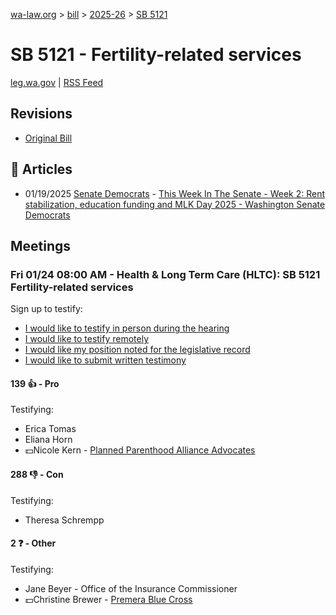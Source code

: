 [wa-law.org](/) > [bill](/bill/) > [2025-26](/bill/2025-26/) > [SB 5121](/bill/2025-26/sb/5121/)

# SB 5121 - Fertility-related services
[leg.wa.gov](https://app.leg.wa.gov/billsummary?BillNumber=5121&Year=2025&Initiative=false) | [RSS Feed](./rss.xml)

## Revisions
* [Original Bill](1/)

## 📰 Articles
* 01/19/2025 [Senate Democrats](/org/senate_democrats/) - [This Week In The Senate - Week 2: Rent stabilization, education funding and MLK Day 2025 - Washington Senate Democrats](https://senatedemocrats.wa.gov/blog/2025/01/19/this-week-in-the-senate-week-2-rent-stabilization-education-funding-and-mlk-day-2025/#:~:text=Senate%20Bill%205121)

## Meetings
### Fri 01/24 08:00 AM - Health & Long Term Care (HLTC): SB 5121 Fertility-related services
Sign up to testify:
* [I would like to testify in person during the hearing](https://app.leg.wa.gov/csi/Testifier/Add?chamber=House&mId=32489&aId=161673&caId=24753&tId=1)
* [I would like to testify remotely](https://app.leg.wa.gov/csi/Testifier/Add?chamber=House&mId=32489&aId=161673&caId=24753&tId=2)
* [I would like my position noted for the legislative record](https://app.leg.wa.gov/csi/Testifier/Add?chamber=House&mId=32489&aId=161673&caId=24753&tId=3)
* [I would like to submit written testimony](https://app.leg.wa.gov/csi/Testifier/Add?chamber=House&mId=32489&aId=161673&caId=24753&tId=4)

#### 139 👍 - Pro
Testifying:
* Erica Tomas
* Eliana Horn
* 💵Nicole Kern - [Planned Parenthood Alliance Advocates](/org/planned_parenthood_alliance_advocates/)

#### 288 👎 - Con
Testifying:
* Theresa Schrempp

#### 2 ❓ - Other
Testifying:
* Jane Beyer - Office of the Insurance Commissioner
* 💵Christine Brewer - [Premera Blue Cross](/org/premera_blue_cross/)
